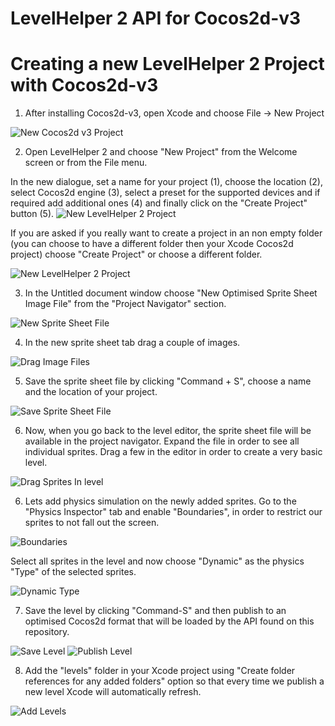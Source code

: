 LevelHelper 2 API for Cocos2d-v3
================================



Creating a new LevelHelper 2 Project with Cocos2d-v3
====================================================


1. After installing Cocos2d-v3, open Xcode and choose File -> New Project

<img src="https://raw.githubusercontent.com/vladubogdan/LevelHelper2-Cocos2d-v3/master/readmeFiles/newCocos2dv3Project.png" alt="New Cocos2d v3 Project"/>


2. Open LevelHelper 2 and choose "New Project" from the Welcome screen or from the File menu.

In the new dialogue, set a name for your project (1), choose the location (2), select Cocos2d engine (3), select a preset for the supported devices and if required add additional ones (4) and finally click on the "Create Project" button (5). 
<img src="https://raw.githubusercontent.com/vladubogdan/LevelHelper2-Cocos2d-v3/master/readmeFiles/newLH2Project.png" alt="New LevelHelper 2 Project"/>

If you are asked if you really want to create a project in an non empty folder (you can choose to have a different folder then your Xcode Cocos2d project) choose "Create Project" or choose a different folder.

<img src="https://raw.githubusercontent.com/vladubogdan/LevelHelper2-Cocos2d-v3/master/readmeFiles/newLH2ProjectWarning.png" alt="New LevelHelper 2 Project"/>

3. In the Untitled document window choose "New Optimised Sprite Sheet Image File" from the "Project Navigator" section.

<img src="https://raw.githubusercontent.com/vladubogdan/LevelHelper2-Cocos2d-v3/master/readmeFiles/newSpriteSheetFile.png" alt="New Sprite Sheet File"/>

4. In the new sprite sheet tab drag a couple of images. 

<img src="https://raw.githubusercontent.com/vladubogdan/LevelHelper2-Cocos2d-v3/master/readmeFiles/dragImagesIntoSpriteSheet.png" alt="Drag Image Files"/>

5. Save the sprite sheet file by clicking "Command + S", choose a name and the location of your project. 

<img src="https://raw.githubusercontent.com/vladubogdan/LevelHelper2-Cocos2d-v3/master/readmeFiles/saveSpriteSheets.png" alt="Save Sprite Sheet File"/>


6. Now, when you go back to the level editor, the sprite sheet file will be available in the project navigator. Expand the file in order to see all individual sprites.
Drag a few in the editor in order to create a very basic level.

<img src="https://raw.githubusercontent.com/vladubogdan/LevelHelper2-Cocos2d-v3/master/readmeFiles/dragSprites.png" alt="Drag Sprites In level"/>


6. Lets add physics simulation on the newly added sprites. Go to the "Physics Inspector" tab and enable "Boundaries", in order to restrict our sprites to not fall out the screen.

<img src="https://raw.githubusercontent.com/vladubogdan/LevelHelper2-Cocos2d-v3/master/readmeFiles/boundaries.png" alt="Boundaries"/>

Select all sprites in the level and now choose "Dynamic" as the physics "Type" of the selected sprites.

<img src="https://raw.githubusercontent.com/vladubogdan/LevelHelper2-Cocos2d-v3/master/readmeFiles/dynamicType.png" alt="Dynamic Type"/>


7. Save the level by clicking "Command-S" and then publish to an optimised Cocos2d format that will be loaded by the API found on this repository.

<img src="https://raw.githubusercontent.com/vladubogdan/LevelHelper2-Cocos2d-v3/master/readmeFiles/saveLevel.png" alt="Save Level"/>

<img src="https://raw.githubusercontent.com/vladubogdan/LevelHelper2-Cocos2d-v3/master/readmeFiles/publishLevel.png" alt="Publish Level"/>

8. Add the "levels" folder in your Xcode project using "Create folder references for any added folders" option so that every time we publish a new level Xcode will automatically refresh.

<img src="https://raw.githubusercontent.com/vladubogdan/LevelHelper2-Cocos2d-v3/master/readmeFiles/addLevels.png" alt="Add Levels"/>
